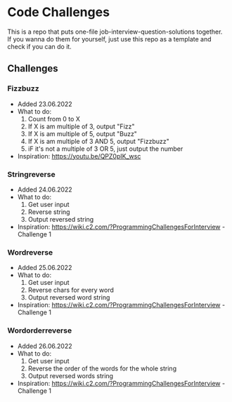 # Code Challenges

This is a repo that puts one-file job-interview-question-solutions together.  
If you wanna do them for yourself, just use this repo as a template and check if you can do it.

## Challenges

### Fizzbuzz
- Added 23.06.2022
- What to do:
    1. Count from 0 to X
    2. If X is am multiple of 3, output "Fizz"
    3. If X is am multiple of 5, output "Buzz"
    4. If X is am multiple of 3 AND 5, output "Fizzbuzz"
    5. iF it's not a multiple of 3 OR 5, just output the number
- Inspiration: https://youtu.be/QPZ0pIK_wsc

### Stringreverse
- Added 24.06.2022
- What to do:
    1. Get user input
    2. Reverse string
    3. Output reversed string
- Inspiration: https://wiki.c2.com/?ProgrammingChallengesForInterview - Challenge 1

### Wordreverse
- Added 25.06.2022
- What to do:
    1. Get user input
    2. Reverse chars for every word 
    3. Output reversed word string
- Inspiration: https://wiki.c2.com/?ProgrammingChallengesForInterview - Challenge 1

### Wordorderreverse
- Added 26.06.2022
- What to do:
    1. Get user input
    2. Reverse the order of the words for the whole string 
    3. Output reversed words string
- Inspiration: https://wiki.c2.com/?ProgrammingChallengesForInterview - Challenge 1
